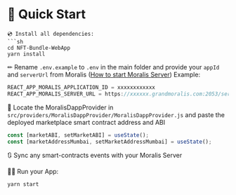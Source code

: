 # 🚀 Quick Start

```
💿 Install all dependencies:
```sh
cd NFT-Bundle-WebApp
yarn install 
```
✏ Rename `.env.example` to `.env` in the main folder and provide your `appId` and `serverUrl` from Moralis ([How to start Moralis Server](https://docs.moralis.io/moralis-server/getting-started/create-a-moralis-server)) 
Example:
```jsx
REACT_APP_MORALIS_APPLICATION_ID = xxxxxxxxxxxx
REACT_APP_MORALIS_SERVER_URL = https://xxxxxx.grandmoralis.com:2053/server
```

🔎 Locate the MoralisDappProvider in `src/providers/MoralisDappProvider/MoralisDappProvider.js` and paste the deployed marketplace smart contract address and ABI
```jsx
const [marketABI, setMarketABI] = useState();
const [marketAddressMumbai, setMarketAddressMumbai] = useState();
```

🔃 Sync any smart-contracts events with your Moralis Server


🚴‍♂️ Run your App:
```sh
yarn start
```


